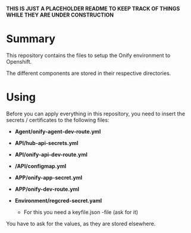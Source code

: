 **THIS IS JUST A PLACEHOLDER README TO KEEP TRACK OF THINGS WHILE THEY ARE UNDER CONSTRUCTION**


# Summary

This repository contains the files to setup the Onify environment to Openshift.

The different components are stored in their respective directories.


# Using

Before you can apply everything in this repository, you need to insert the secrets / certificates to the following files:

- **Agent/onify-agent-dev-route.yml**

- **API/hub-api-secrets.yml**
- **API/onify-api-dev-route.yml**
- **/API/configmap.yml**

- **APP/onify-app-secret.yml**
- **APP/onify-dev-route.yml**

- **Environment/regcred-secret.yaml**
    - For this you need a keyfile.json -file (ask for it)


You have to ask for the values, as they are stored elsewhere.
